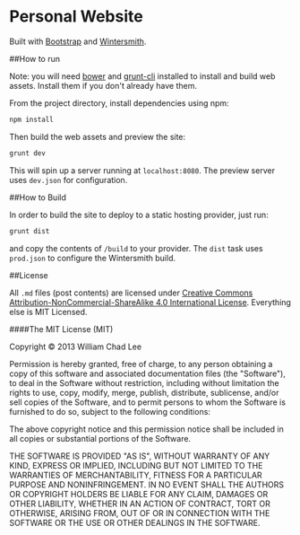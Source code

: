 # Personal Website

Built with [Bootstrap](http://getbootstrap.com/) and [Wintersmith](https://github.com/jnordberg/wintersmith).

##How to run

Note: you will need [bower](http://bower.io/) and [grunt-cli](http://gruntjs.com/getting-started) installed to install and build web assets. Install them if you don't already have them.

From the project directory, install dependencies using npm:

```bash
npm install
```

Then build the web assets and preview the site:

```bash
grunt dev
```

This will spin up a server running at `localhost:8080`. The preview server uses `dev.json` for configuration.

##How to Build

In order to build the site to deploy to a static hosting provider, just run:

```bash
grunt dist
```

and copy the contents of `/build` to your provider. The `dist` task uses `prod.json` to configure the Wintersmith build.

##License

All `.md` files (post contents) are licensed under [Creative Commons Attribution-NonCommercial-ShareAlike 4.0 International License](http://creativecommons.org/licenses/by-nc-sa/4.0/deed.en_US). Everything else is MIT Licensed.

####The MIT License (MIT)

Copyright &copy; 2013 William Chad Lee

Permission is hereby granted, free of charge, to any person obtaining a copy
of this software and associated documentation files (the "Software"), to deal
in the Software without restriction, including without limitation the rights
to use, copy, modify, merge, publish, distribute, sublicense, and/or sell
copies of the Software, and to permit persons to whom the Software is
furnished to do so, subject to the following conditions:

The above copyright notice and this permission notice shall be included in
all copies or substantial portions of the Software.

THE SOFTWARE IS PROVIDED "AS IS", WITHOUT WARRANTY OF ANY KIND, EXPRESS OR
IMPLIED, INCLUDING BUT NOT LIMITED TO THE WARRANTIES OF MERCHANTABILITY,
FITNESS FOR A PARTICULAR PURPOSE AND NONINFRINGEMENT. IN NO EVENT SHALL THE
AUTHORS OR COPYRIGHT HOLDERS BE LIABLE FOR ANY CLAIM, DAMAGES OR OTHER
LIABILITY, WHETHER IN AN ACTION OF CONTRACT, TORT OR OTHERWISE, ARISING FROM,
OUT OF OR IN CONNECTION WITH THE SOFTWARE OR THE USE OR OTHER DEALINGS IN
THE SOFTWARE.
